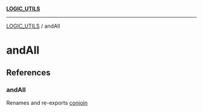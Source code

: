 [**LOGIC_UTILS**](../README.md)

***

[LOGIC_UTILS](../README.md) / andAll

# andAll

## References

### andAll

Renames and re-exports [conjoin](../conjoin/functions/conjoin.md)
